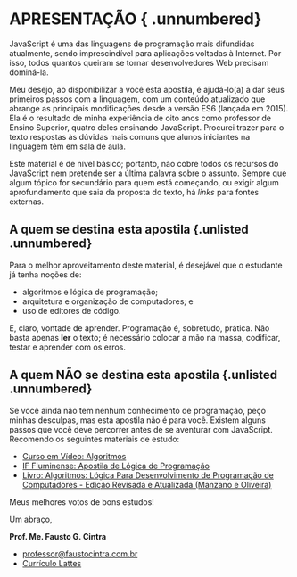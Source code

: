 # APRESENTAÇÃO { .unnumbered}

JavaScript é uma das linguagens de programação mais difundidas atualmente, sendo imprescindível para aplicações voltadas à Internet. Por isso, todos quantos queiram se tornar desenvolvedores Web precisam dominá-la.

Meu desejo, ao disponibilizar a você esta apostila, é ajudá-lo(a) a dar seus primeiros passos com a linguagem, com um conteúdo atualizado que abrange as principais modificações desde a versão ES6 (lançada em 2015). Ela é o resultado de minha experiência de oito anos como professor de Ensino Superior, quatro deles ensinando JavaScript. Procurei trazer para o texto respostas às dúvidas mais comuns que alunos iniciantes na linguagem têm em sala de aula.

Este material é de nível básico; portanto, não cobre todos os recursos do JavaScript nem pretende ser a última palavra sobre o assunto. Sempre que algum tópico for secundário para quem está começando, ou exigir algum aprofundamento que saia da proposta do texto, há *links* para fontes externas.

## A quem se destina esta apostila {.unlisted .unnumbered}

Para o melhor aproveitamento deste material, é desejável que o estudante já tenha noções de:

* algoritmos e lógica de programação;
* arquitetura e organização de computadores; e
* uso de editores de código.

E, claro, vontade de aprender. Programação é, sobretudo, prática. Não basta apenas **ler** o texto; é necessário colocar a mão na massa, codificar, testar e aprender com os erros.

## A quem NÃO se destina esta apostila {.unlisted .unnumbered}

Se você ainda não tem nenhum conhecimento de programação, peço minhas desculpas, mas esta apostila não é para você. Existem alguns passos que você deve percorrer antes de se aventurar com JavaScript. Recomendo os seguintes materiais de estudo:

* [Curso em Vídeo: Algoritmos](https://www.cursoemvideo.com/course/curso-de-algoritmo/)
* [IF Fluminense: Apostila de Lógica de Programação](https://educapes.capes.gov.br/bitstream/capes/560827/2/Apostila%20-%20Curso%20de%20L%C3%B3gica%20de%20Programa%C3%A7%C3%A3o.pdf)
* [Livro: Algoritmos: Lógica Para Desenvolvimento de Programação de Computadores - Edição Revisada e Atualizada (Manzano e Oliveira)](https://www.amazon.com.br/Algoritmos-Desenvolvimento-Programa%C3%A7%C3%A3o-Computadores-Atualizada/dp/8536531452)

Meus melhores votos de bons estudos!

Um abraço,

**Prof. Me. Fausto G. Cintra**

* <professor@faustocintra.com.br>
* [Currículo Lattes](http://lattes.cnpq.br/5529456425773756)
